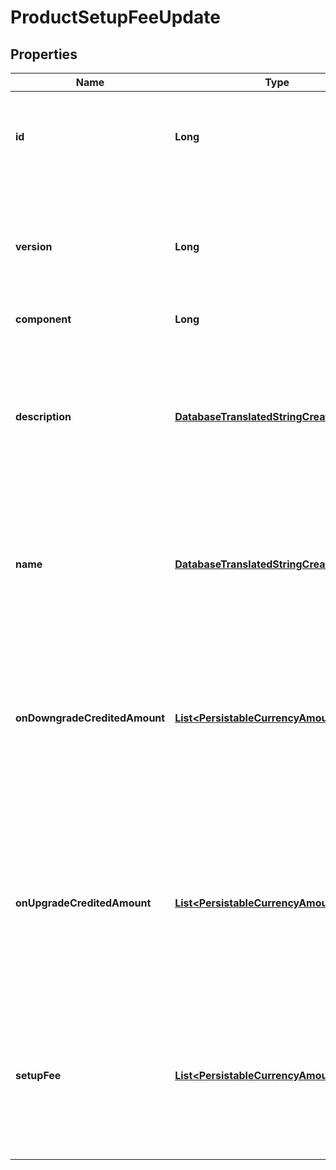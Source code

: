 
# ProductSetupFeeUpdate

## Properties
Name | Type | Description | Notes
------------ | ------------- | ------------- | -------------
**id** | **Long** | The ID is the primary key of the entity. The ID identifies the entity uniquely. | 
**version** | **Long** | The version number indicates the version of the entity. The version is incremented whenever the entity is changed. | 
**component** | **Long** |  |  [optional]
**description** | [**DatabaseTranslatedStringCreate**](DatabaseTranslatedStringCreate.md) | The description of a component fee describes the fee to the subscriber. The description may be shown in documents or on certain user interfaces. |  [optional]
**name** | [**DatabaseTranslatedStringCreate**](DatabaseTranslatedStringCreate.md) | The name of the fee should describe for the subscriber in few words for what the fee is for. |  [optional]
**onDowngradeCreditedAmount** | [**List&lt;PersistableCurrencyAmountUpdate&gt;**](PersistableCurrencyAmountUpdate.md) | When the subscription is changed and the change is considered as a downgrade the amount defined by this property will be credited to the subscriber. |  [optional]
**onUpgradeCreditedAmount** | [**List&lt;PersistableCurrencyAmountUpdate&gt;**](PersistableCurrencyAmountUpdate.md) | When the subscription is changed and the change is considered as a upgrade the amount defined by this property will be credited to the subscriber. |  [optional]
**setupFee** | [**List&lt;PersistableCurrencyAmountUpdate&gt;**](PersistableCurrencyAmountUpdate.md) | The setup fee is charged when the subscriber subscribes to this component. The setup fee is debited with the first charge for the subscriptions. |  [optional]



